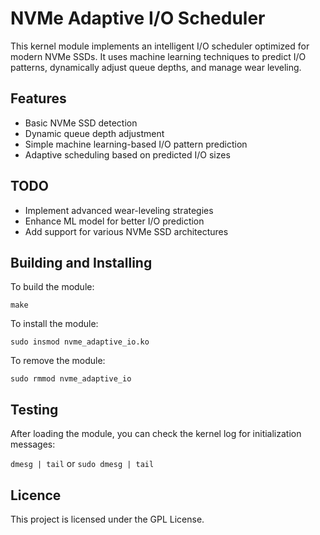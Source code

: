 # NVMe Adaptive I/O Scheduler

This kernel module implements an intelligent I/O scheduler optimized for modern NVMe SSDs. It uses machine learning techniques to predict I/O patterns, dynamically adjust queue depths, and manage wear leveling.

## Features

- Basic NVMe SSD detection
- Dynamic queue depth adjustment
- Simple machine learning-based I/O pattern prediction
- Adaptive scheduling based on predicted I/O sizes

## TODO

- Implement advanced wear-leveling strategies
- Enhance ML model for better I/O prediction
- Add support for various NVMe SSD architectures

## Building and Installing

To build the module:

`make`

To install the module:

`sudo insmod nvme_adaptive_io.ko`

To remove the module:

`sudo rmmod nvme_adaptive_io`

## Testing 
After loading the module, you can check the kernel log for initialization messages:

`dmesg | tail` or `sudo dmesg | tail`

## Licence
This project is licensed under the GPL License.


